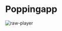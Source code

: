 # Poppingapp

![raw-player](https://user-images.githubusercontent.com/33383546/43039519-e371399e-8ce3-11e8-82c7-4259100cfa09.jpeg)
